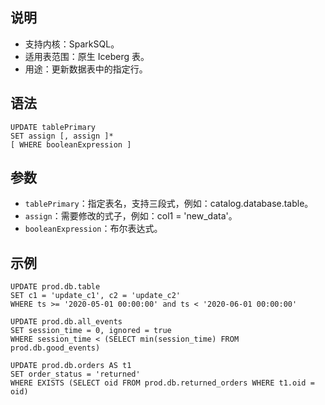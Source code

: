 ## 说明
- 支持内核：SparkSQL。
- 适用表范围：原生 Iceberg 表。
- 用途：更新数据表中的指定行。


## 语法
```
UPDATE tablePrimary
SET assign [, assign ]*
[ WHERE booleanExpression ]
```

## 参数
- `tablePrimary`：指定表名，支持三段式，例如：catalog.database.table。
- `assign`：需要修改的式子，例如：col1 = 'new_data'。
- `booleanExpression`：布尔表达式。


## 示例
```
UPDATE prod.db.table
SET c1 = 'update_c1', c2 = 'update_c2'
WHERE ts >= '2020-05-01 00:00:00' and ts < '2020-06-01 00:00:00'

UPDATE prod.db.all_events
SET session_time = 0, ignored = true
WHERE session_time < (SELECT min(session_time) FROM prod.db.good_events)

UPDATE prod.db.orders AS t1
SET order_status = 'returned'
WHERE EXISTS (SELECT oid FROM prod.db.returned_orders WHERE t1.oid = oid)
```



